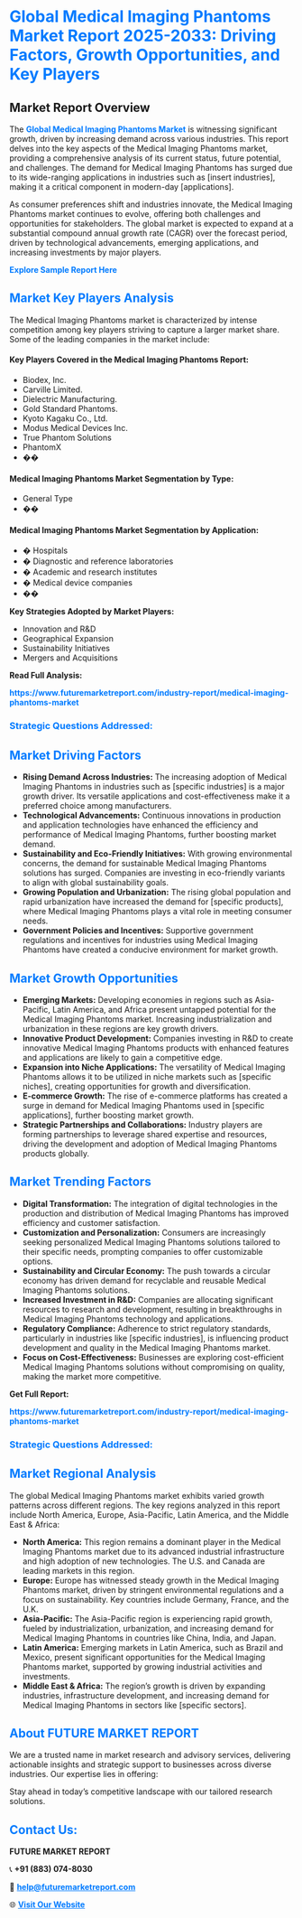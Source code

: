 <h1 style="color: #007BFF;">Global Medical Imaging Phantoms Market Report 2025-2033: Driving Factors, Growth Opportunities, and Key Players</h1>

<section id="overview">
<h2>Market Report Overview</h2>
<p>The <a href="https://www.futuremarketreport.com/industry-report/medical-imaging-phantoms-market" style="color: #007BFF; text-decoration: none;"><strong>Global Medical Imaging Phantoms Market</strong></a> is witnessing significant growth, driven by increasing demand across various industries. This report delves into the key aspects of the Medical Imaging Phantoms market, providing a comprehensive analysis of its current status, future potential, and challenges. The demand for Medical Imaging Phantoms has surged due to its wide-ranging applications in industries such as [insert industries], making it a critical component in modern-day [applications].</p>
<p>As consumer preferences shift and industries innovate, the Medical Imaging Phantoms market continues to evolve, offering both challenges and opportunities for stakeholders. The global market is expected to expand at a substantial compound annual growth rate (CAGR) over the forecast period, driven by technological advancements, emerging applications, and increasing investments by major players.</p>
</section>

<section id="overview">
<p><a href="https://www.futuremarketreport.com/request-sample/reportId=118016" style="color: #007BFF; text-decoration: none;"><strong>Explore Sample Report Here</strong></a></p>
</section>

<section id="key-players">
<h2 style="color: #007BFF;">Market Key Players Analysis</h2>
<p>The Medical Imaging Phantoms market is characterized by intense competition among key players striving to capture a larger market share. Some of the leading companies in the market include:</p>
<h4>Key Players Covered in the Medical Imaging Phantoms Report:</h4>
<ul><li>Biodex, Inc.</li><li>Carville Limited.</li><li>Dielectric Manufacturing.</li><li>Gold Standard Phantoms.</li><li>Kyoto Kagaku Co., Ltd.</li><li>Modus Medical Devices Inc.</li><li>True Phantom Solutions</li><li>PhantomX</li><li>��</li></ul>
<h4>Medical Imaging Phantoms Market Segmentation by Type:</h4>
<ul><li>General Type</li><li>��</li></ul>

<h4>Medical Imaging Phantoms Market Segmentation by Application:</h4>
<ul><li>� Hospitals</li><li>� Diagnostic and reference laboratories</li><li>� Academic and research institutes</li><li>� Medical device companies</li><li>��</li></ul>
<p><strong>Key Strategies Adopted by Market Players:</strong></p>
<ul>
<li>Innovation and R&D</li>
<li>Geographical Expansion</li>
<li>Sustainability Initiatives</li>
<li>Mergers and Acquisitions</li>
</ul>
</section>

<section>
<p><strong>Read Full Analysis: </strong></p><a href="https://www.futuremarketreport.com/industry-report/medical-imaging-phantoms-market" style="color: #007BFF; text-decoration: none;"><strong>https://www.futuremarketreport.com/industry-report/medical-imaging-phantoms-market</strong></a>
<h3 style="color: #007BFF;">Strategic Questions Addressed:</h3>
</section>

<section id="driving-factors">
<h2 style="color: #007BFF;">Market Driving Factors</h2>
<ul>
<li><strong>Rising Demand Across Industries:</strong> The increasing adoption of Medical Imaging Phantoms in industries such as [specific industries] is a major growth driver. Its versatile applications and cost-effectiveness make it a preferred choice among manufacturers.</li>
<li><strong>Technological Advancements:</strong> Continuous innovations in production and application technologies have enhanced the efficiency and performance of Medical Imaging Phantoms, further boosting market demand.</li>
<li><strong>Sustainability and Eco-Friendly Initiatives:</strong> With growing environmental concerns, the demand for sustainable Medical Imaging Phantoms solutions has surged. Companies are investing in eco-friendly variants to align with global sustainability goals.</li>
<li><strong>Growing Population and Urbanization:</strong> The rising global population and rapid urbanization have increased the demand for [specific products], where Medical Imaging Phantoms plays a vital role in meeting consumer needs.</li>
<li><strong>Government Policies and Incentives:</strong> Supportive government regulations and incentives for industries using Medical Imaging Phantoms have created a conducive environment for market growth.</li>
</ul>
</section>

<section id="growth-opportunities">
<h2 style="color: #007BFF;">Market Growth Opportunities</h2>
<ul>
<li><strong>Emerging Markets:</strong> Developing economies in regions such as Asia-Pacific, Latin America, and Africa present untapped potential for the Medical Imaging Phantoms market. Increasing industrialization and urbanization in these regions are key growth drivers.</li>
<li><strong>Innovative Product Development:</strong> Companies investing in R&D to create innovative Medical Imaging Phantoms products with enhanced features and applications are likely to gain a competitive edge.</li>
<li><strong>Expansion into Niche Applications:</strong> The versatility of Medical Imaging Phantoms allows it to be utilized in niche markets such as [specific niches], creating opportunities for growth and diversification.</li>
<li><strong>E-commerce Growth:</strong> The rise of e-commerce platforms has created a surge in demand for Medical Imaging Phantoms used in [specific applications], further boosting market growth.</li>
<li><strong>Strategic Partnerships and Collaborations:</strong> Industry players are forming partnerships to leverage shared expertise and resources, driving the development and adoption of Medical Imaging Phantoms products globally.</li>
</ul>
</section>

<section id="trending-factors">
<h2 style="color: #007BFF;">Market Trending Factors</h2>
<ul>
<li><strong>Digital Transformation:</strong> The integration of digital technologies in the production and distribution of Medical Imaging Phantoms has improved efficiency and customer satisfaction.</li>
<li><strong>Customization and Personalization:</strong> Consumers are increasingly seeking personalized Medical Imaging Phantoms solutions tailored to their specific needs, prompting companies to offer customizable options.</li>
<li><strong>Sustainability and Circular Economy:</strong> The push towards a circular economy has driven demand for recyclable and reusable Medical Imaging Phantoms solutions.</li>
<li><strong>Increased Investment in R&D:</strong> Companies are allocating significant resources to research and development, resulting in breakthroughs in Medical Imaging Phantoms technology and applications.</li>
<li><strong>Regulatory Compliance:</strong> Adherence to strict regulatory standards, particularly in industries like [specific industries], is influencing product development and quality in the Medical Imaging Phantoms market.</li>
<li><strong>Focus on Cost-Effectiveness:</strong> Businesses are exploring cost-efficient Medical Imaging Phantoms solutions without compromising on quality, making the market more competitive.</li>
</ul>
</section>

<section>
<p><strong>Get Full Report: </strong></p><a href="https://www.futuremarketreport.com/industry-report/medical-imaging-phantoms-market" style="color: #007BFF; text-decoration: none;"><strong>https://www.futuremarketreport.com/industry-report/medical-imaging-phantoms-market</strong></a>
<h3 style="color: #007BFF;">Strategic Questions Addressed:</h3>
</section>


<section id="regional-analysis">
<h2 style="color: #007BFF;">Market Regional Analysis</h2>
<p>The global Medical Imaging Phantoms market exhibits varied growth patterns across different regions. The key regions analyzed in this report include North America, Europe, Asia-Pacific, Latin America, and the Middle East & Africa:</p>
<ul>
<li><strong>North America:</strong> This region remains a dominant player in the Medical Imaging Phantoms market due to its advanced industrial infrastructure and high adoption of new technologies. The U.S. and Canada are leading markets in this region.</li>
<li><strong>Europe:</strong> Europe has witnessed steady growth in the Medical Imaging Phantoms market, driven by stringent environmental regulations and a focus on sustainability. Key countries include Germany, France, and the U.K.</li>
<li><strong>Asia-Pacific:</strong> The Asia-Pacific region is experiencing rapid growth, fueled by industrialization, urbanization, and increasing demand for Medical Imaging Phantoms in countries like China, India, and Japan.</li>
<li><strong>Latin America:</strong> Emerging markets in Latin America, such as Brazil and Mexico, present significant opportunities for the Medical Imaging Phantoms market, supported by growing industrial activities and investments.</li>
<li><strong>Middle East & Africa:</strong> The region’s growth is driven by expanding industries, infrastructure development, and increasing demand for Medical Imaging Phantoms in sectors like [specific sectors].</li>
</ul>
</section>

<footer>
<h2 style="color: #007BFF;">About FUTURE MARKET REPORT</h2>
<p>We are a trusted name in market research and advisory services, delivering actionable insights and strategic support to businesses across diverse industries. Our expertise lies in offering:</p>

<p>Stay ahead in today’s competitive landscape with our tailored research solutions.</p>

<h2 style="color: #007BFF;">Contact Us:</h2>
<p><strong>FUTURE MARKET REPORT</strong></p>
<p>📞 <strong>+91 (883) 074-8030</strong></p>
<p>📧 <strong><a href="mailto:help@futuremarketreport.com" style="color: #007BFF;">help@futuremarketreport.com</a></strong></p>
<p>🌐 <strong><a href="https://www.futuremarketreport.com/" style="color: #007BFF;">Visit Our Website</a></strong></p>
</footer>